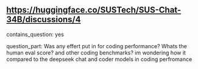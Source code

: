 ## https://huggingface.co/SUSTech/SUS-Chat-34B/discussions/4

contains_question: yes

question_part: Was any effert put in for coding performance?
Whats the human eval score? and other coding benchmarks? im wondering how it compared to the deepseek chat and coder models in coding perfromance